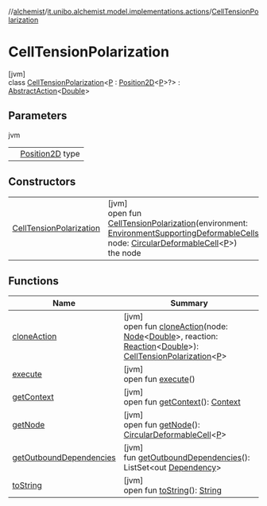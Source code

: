 //[alchemist](../../../index.md)/[it.unibo.alchemist.model.implementations.actions](../index.md)/[CellTensionPolarization](index.md)

# CellTensionPolarization

[jvm]\
class [CellTensionPolarization](index.md)<[P](index.md) : [Position2D](../../it.unibo.alchemist.model.interfaces/-position2-d/index.md)<[P](../../it.unibo.alchemist.model.implementations.environments/-abstract2-d-environment/index.md)>?> : [AbstractAction](../-abstract-action/index.md)<[Double](https://docs.oracle.com/javase/8/docs/api/java/lang/Double.html)>

## Parameters

jvm

| | |
|---|---|
| <P> | [Position2D](../../it.unibo.alchemist.model.interfaces/-position2-d/index.md) type |

## Constructors

| | |
|---|---|
| [CellTensionPolarization](-cell-tension-polarization.md) | [jvm]<br>open fun [CellTensionPolarization](-cell-tension-polarization.md)(environment: [EnvironmentSupportingDeformableCells](../../it.unibo.alchemist.model.interfaces/-environment-supporting-deformable-cells/index.md)<[P](../../it.unibo.alchemist.model.implementations.environments/-abstract2-d-environment/index.md)>, node: [CircularDeformableCell](../../it.unibo.alchemist.model.interfaces/-circular-deformable-cell/index.md)<[P](../../it.unibo.alchemist.model.implementations.environments/-abstract2-d-environment/index.md)>)<br>the node |

## Functions

| Name | Summary |
|---|---|
| [cloneAction](clone-action.md) | [jvm]<br>open fun [cloneAction](clone-action.md)(node: [Node](../../it.unibo.alchemist.model.interfaces/-node/index.md)<[Double](https://docs.oracle.com/javase/8/docs/api/java/lang/Double.html)>, reaction: [Reaction](../../it.unibo.alchemist.model.interfaces/-reaction/index.md)<[Double](https://docs.oracle.com/javase/8/docs/api/java/lang/Double.html)>): [CellTensionPolarization](index.md)<[P](../../it.unibo.alchemist.model.implementations.environments/-abstract2-d-environment/index.md)> |
| [execute](execute.md) | [jvm]<br>open fun [execute](execute.md)() |
| [getContext](get-context.md) | [jvm]<br>open fun [getContext](get-context.md)(): [Context](../../it.unibo.alchemist.model.interfaces/-context/index.md) |
| [getNode](get-node.md) | [jvm]<br>open fun [getNode](get-node.md)(): [CircularDeformableCell](../../it.unibo.alchemist.model.interfaces/-circular-deformable-cell/index.md)<[P](../../it.unibo.alchemist.model.implementations.environments/-abstract2-d-environment/index.md)> |
| [getOutboundDependencies](../-abstract-action/get-outbound-dependencies.md) | [jvm]<br>fun [getOutboundDependencies](../-abstract-action/get-outbound-dependencies.md)(): ListSet<out [Dependency](../../it.unibo.alchemist.model.interfaces/-dependency/index.md)> |
| [toString](../-abstract-action/to-string.md) | [jvm]<br>open fun [toString](../-abstract-action/to-string.md)(): [String](https://docs.oracle.com/javase/8/docs/api/java/lang/String.html) |
